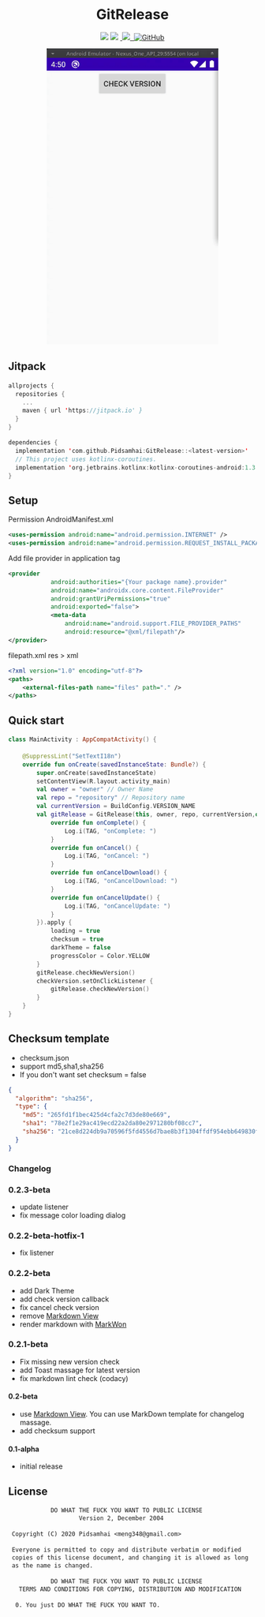 <h1 align="center">GitRelease</h1>
<p align="center">
<a href="https://www.codacy.com/gh/Pidsamhai/GitRelease?utm_source=github.com&amp;utm_medium=referral&amp;utm_content=Pidsamhai/GitRelease&amp;utm_campaign=Badge_Grade"><img src="https://api.codacy.com/project/badge/Grade/90a5f1b1916b49ddaa30aac59c749bf3"/></a>
<a href="https://jitpack.io/#Pidsamhai/GitRelease/"> <img src="https://jitpack.io/v/Pidsamhai/GitRelease.svg" /></a>
<a href="https://kotlinlang.org">&nbsp<img src="https://img.shields.io/badge/Kotlin-1.3.71-blue.svg" /> </a>
<a href="https://github.com/Pidsamhai/GitRelease/blob/master/License.txt">&nbsp<img alt="GitHub" src="https://img.shields.io/github/license/Pidsamhai/GitRelease"></a>
</p>
<p align="center">
<img src="./art/vdo.gif" height="600" />
</p>

## Jitpack

```kotlin
allprojects {
  repositories {
    ...
    maven { url 'https://jitpack.io' }
  }
}
```

```kotlin
dependencies {
  implementation 'com.github.Pidsamhai:GitRelease::<latest-version>'
  // This project uses kotlinx-coroutines.
  implementation 'org.jetbrains.kotlinx:kotlinx-coroutines-android:1.3.5'
}
```

## Setup

Permission AndroidManifest.xml

```xml
<uses-permission android:name="android.permission.INTERNET" />
<uses-permission android:name="android.permission.REQUEST_INSTALL_PACKAGES"/>
```

Add file provider in application tag

```xml
<provider
            android:authorities="{Your package name}.provider" 
            android:name="androidx.core.content.FileProvider"
            android:grantUriPermissions="true"
            android:exported="false">
            <meta-data
                android:name="android.support.FILE_PROVIDER_PATHS"
                android:resource="@xml/filepath"/>
</provider>
```

filepath.xml   res > xml

```xml
<?xml version="1.0" encoding="utf-8"?>
<paths>
    <external-files-path name="files" path="." />
</paths>
```

## Quick start

```kotlin
class MainActivity : AppCompatActivity() {

    @SuppressLint("SetTextI18n")
    override fun onCreate(savedInstanceState: Bundle?) {
        super.onCreate(savedInstanceState)
        setContentView(R.layout.activity_main)
        val owner = "owner" // Owner Name
        val repo = "repository" // Repository name
        val currentVersion = BuildConfig.VERSION_NAME
        val gitRelease = GitRelease(this, owner, repo, currentVersion,object : OnCheckReleaseListener {
            override fun onComplete() {
                Log.i(TAG, "onComplete: ")
            }
            override fun onCancel() {
                Log.i(TAG, "onCancel: ")
            }
            override fun onCancelDownload() {
                Log.i(TAG, "onCancelDownload: ")
            }
            override fun onCancelUpdate() {
                Log.i(TAG, "onCancelUpdate: ")
            }
        }).apply {
            loading = true
            checksum = true
            darkTheme = false
            progressColor = Color.YELLOW
        }
        gitRelease.checkNewVersion()
        checkVersion.setOnClickListener {
            gitRelease.checkNewVersion()
        }
    }
}
```

## Checksum template

*   checksum.json
*   support md5,sha1,sha256
*   If you don't want set checksum = false

```json
{
  "algorithm": "sha256",
  "type": {
    "md5": "265fd1f1bec425d4cfa2c7d3de80e669",
    "sha1": "78e2f1e29ac419ecd22a2da80e2971280bf08cc7",
    "sha256": "21ce8d224db9a70596f5fd4556d7bae8b3f1304ffdf954ebb649830fa2493cf8"
  }
}
```

### Changelog

### 0.2.3-beta

* update listener
* fix message color loading dialog

### 0.2.2-beta-hotfix-1

*  fix listener

### 0.2.2-beta

*  add Dark Theme
*  add check version callback
*  fix cancel check version
*  remove [Markdown View](https://github.com/mukeshsolanki/MarkdownView-Android)
*  render markdown with [MarkWon](https://github.com/noties/Markwon)

### 0.2.1-beta

*   Fix missing new version check
*   add Toast massage for latest version
*   fix markdown lint check (codacy)

#### 0.2-beta

*   use [Markdown View](https://github.com/mukeshsolanki/MarkdownView-Android). You can use MarkDown template for changelog massage.
*   add checksum support

#### 0.1-alpha

*   initial release





## License

```text
            DO WHAT THE FUCK YOU WANT TO PUBLIC LICENSE
                    Version 2, December 2004

 Copyright (C) 2020 Pidsamhai <meng348@gmail.com>

 Everyone is permitted to copy and distribute verbatim or modified
 copies of this license document, and changing it is allowed as long
 as the name is changed.

            DO WHAT THE FUCK YOU WANT TO PUBLIC LICENSE
   TERMS AND CONDITIONS FOR COPYING, DISTRIBUTION AND MODIFICATION

  0. You just DO WHAT THE FUCK YOU WANT TO.
```

